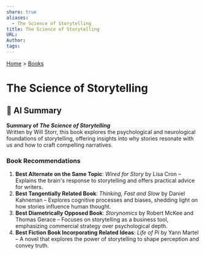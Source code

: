 ```yaml
---
share: true
aliases:
  - The Science of Storytelling
title: The Science of Storytelling
URL: 
Author: 
tags: 
---
```

[Home](../index.md) > [Books](./index.md)  
# The Science of Storytelling  
  
## 🤖 AI Summary  
**Summary of *The Science of Storytelling***    
Written by Will Storr, this book explores the psychological and neurological foundations of storytelling, offering insights into why stories resonate with us and how to craft compelling narratives.  
  
### Book Recommendations    
1. **Best Alternate on the Same Topic**: *Wired for Story* by Lisa Cron – Explains the brain's response to storytelling and offers practical advice for writers.    
2. **Best Tangentially Related Book**: *Thinking, Fast and Slow* by Daniel Kahneman – Explores cognitive processes and biases, shedding light on how stories influence human thought.    
3. **Best Diametrically Opposed Book**: *Storynomics* by Robert McKee and Thomas Gerace – Focuses on storytelling as a business tool, emphasizing commercial strategy over psychological depth.    
4. **Best Fiction Book Incorporating Related Ideas**: *Life of Pi* by Yann Martel – A novel that explores the power of storytelling to shape perception and convey truth.  
